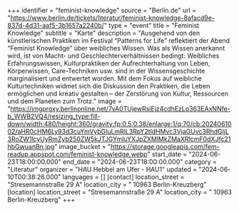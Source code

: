 +++
identifier = "feminist-knowledge"
source = "Berlin.de"
url = "https://www.berlin.de/tickets/literatur/feminist-knowledge-8afacd9e-837d-4d31-aaf5-3b1657a2240b/"
type = "event"
title = "Feminist Knowledge"
subtitle = "Karte"
description = "Ausgehend von den künstlerischen Praktiken im Festival “Patterns for Life” reflektiert der Abend “Feminist Knowledge” über weibliches Wissen. Was als Wissen anerkannt wird, ist von Macht- und Geschlechterverhältnissen bedingt: Weibliches Erfahrungswissen, Kulturpraktiken der Aufrechterhaltung von Leben, Körperwissen, Care-Techniken usw. sind in der Wissensgeschichte marginalisiert und entwertet worden. Mit dem Fokus auf weibliche Kulturtechniken widmet sich die Diskussion den Praktiken, die Leben ermöglichen und kreativ gestalten – der Zerstörung von Kultur, Ressourcen und dem Planeten zum Trotz."
image = "https://imgproxy.berlinonline.net/7vA0TUjewRsiEjz4cdhEzLo363EAxNNfe-b_WWB2VQ4/resizing_type:fill-down/width:480/height:360/gravity:fp:0.5:0.38/enlarge:1/q:70/cb:2024061002/aHR0cHM6Ly93d3cuYmVybGluLmRlL3RpY2tldHMvc3VjaGUvc3RhdGljL3RoZW1lcyUyRmZyb250ZW5kJTJGYmluYXJpZXMlMkZMaXRlcmF0dXJfc21hbGwuanBn.jpg"
image_bucket = "https://storage.googleapis.com/fem-readup.appspot.com/feminist-knowledge.webp"
start_date = "2024-06-23T18:00:00.000"
end_date = "2024-06-23T18:00:00.000"
category = "Literatur"
organizer = "HAU Hebbel am Ufer - HAU1"
updated = "2024-06-10T00:38:26.000"
languages = []
[contact]
location_street = "Stresemannstraße 29 A"
location_city = " 10963 Berlin-Kreuzberg"
[location]
location_street = "Stresemannstraße 29 A"
location_city = " 10963 Berlin-Kreuzberg"
+++